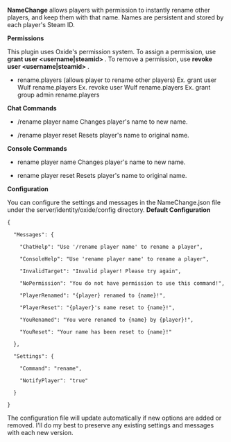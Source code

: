 **NameChange**  allows players with permission to instantly rename other players, and keep them with that name. Names are persistent and stored by each player's Steam ID.

**Permissions** 

This plugin uses Oxide's permission system. To assign a permission, use **grant user <username|steamid> <permission>** . To remove a permission, use **revoke user <username|steamid> <permission>** .


* rename.players (allows player to rename other players)
Ex. grant user Wulf rename.players
Ex. revoke user Wulf rename.players
Ex. grant group admin rename.players

**Chat Commands** 


* /rename player name
Changes player's name to new name.



* /rename player reset
Resets player's name to original name.

**Console Commands** 


* rename player name
Changes player's name to new name.



* rename player reset
Resets player's name to original name.

**Configuration** 

You can configure the settings and messages in the NameChange.json file under the server/identity/oxide/config directory.
**Default Configuration** 

````
{

  "Messages": {

    "ChatHelp": "Use '/rename player name' to rename a player",

    "ConsoleHelp": "Use 'rename player name' to rename a player",

    "InvalidTarget": "Invalid player! Please try again",

    "NoPermission": "You do not have permission to use this command!",

    "PlayerRenamed": "{player} renamed to {name}!",

    "PlayerReset": "{player}'s name reset to {name}!",

    "YouRenamed": "You were renamed to {name} by {player}!",

    "YouReset": "Your name has been reset to {name}!"

  },

  "Settings": {

    "Command": "rename",

    "NotifyPlayer": "true"

  }

}
````

The configuration file will update automatically if new options are added or removed. I'll do my best to preserve any existing settings and messages with each new version.